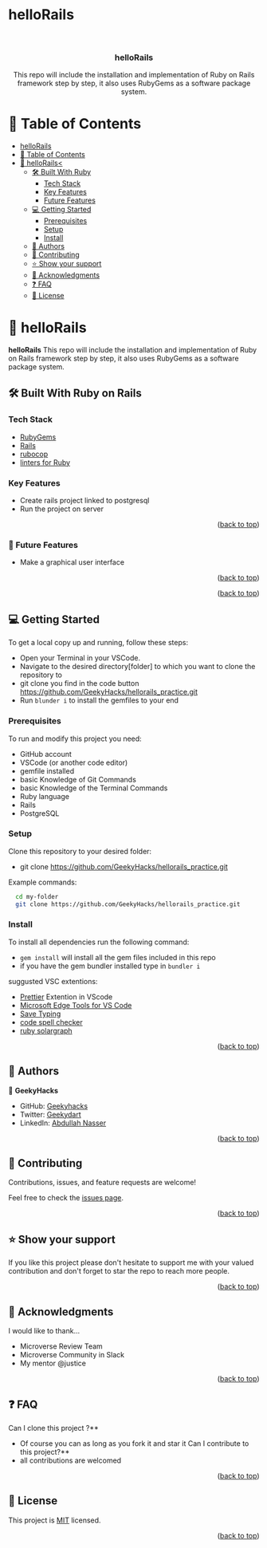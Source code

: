 # helloRails

<a name="readme-top"></a>

<div align="center">
  <br/>

  <h3><b>helloRails</b></h3>
  <p>This repo will include the installation and implementation of Ruby on Rails framework step by step, it also uses RubyGems as a software package system. </p>


</div>

# 📗 Table of Contents

- [helloRails](#helloRails)
- [📗 Table of Contents](#-table-of-contents)
- [📖 helloRails< ](#helloRails)
  - [🛠 Built With Ruby](#-built-with-ruby)
    - [Tech Stack ](#tech-stack-)
    - [Key Features ](#key-features-)
    - [Future Features ](#Future-features-)
  - [💻 Getting Started ](#-getting-started-)
    - [Prerequisites](#prerequisites)
    - [Setup](#setup)
    - [Install](#install)
  - [👥 Authors ](#-authors-)
  - [🤝 Contributing ](#-contributing-)
  - [⭐️ Show your support ](#️-show-your-support-)
  - [🙏 Acknowledgments ](#-acknowledgments-)
  - [❓ FAQ ](#-faq-)
  - [📝 License ](#-license-)

# 📖 helloRails <a name="about-project"></a>

**helloRails**
This repo will include the installation and implementation of Ruby on Rails framework step by step, it also uses RubyGems as a software package system.

## 🛠 Built With <a name="built-with-ruby">Ruby on Rails</a>

### Tech Stack <a name="tech-stack"></a>

  <ul>
    <li><a href="https://guides.rubygems.org/rubygems-basics/">RubyGems</a></li>
    <li><a href="https://guides.rubyonrails.org/getting_started.html#creating-a-new-rails-project">Rails</a> </li>
    <li><a href="https://docs.rubocop.org/rubocop/installation.html">rubocop</a></li>
    <li><a href="https://github.com/microverseinc/linters-config/tree/master/ruby">linters for Ruby</a></li>
  </ul>

### Key Features <a name="key-features">

</a>

- Create rails project linked to postgresql
- Run the project on server

<p align="right">(<a href="#readme-top">back to top</a>)</p>

### 🔭 Future Features <a name="future-features">

</a>

- Make a graphical user interface

<p align="right">(<a href="#readme-top">back to top</a>)</p>

<p align="right">(<a href="#readme-top">back to top</a>)</p>

## 💻 Getting Started <a name="getting-started"></a>

To get a local copy up and running, follow these steps:

- Open your Terminal in your VSCode.
- Navigate to the desired directory[folder] to which you want to clone the repository to
- git clone you find in the code button https://github.com/GeekyHacks/hellorails_practice.git
- Run `blunder i` to install the gemfiles to your end

### Prerequisites

To run and modify this project you need:

- GitHub account
- VSCode (or another code editor)
- gemfile installed
- basic Knowledge of Git Commands
- basic Knowledge of the Terminal Commands
- Ruby language
- Rails
- PostgreSQL

### Setup

Clone this repository to your desired folder:

- git clone https://github.com/GeekyHacks/hellorails_practice.git

Example commands:

```sh
  cd my-folder
  git clone https://github.com/GeekyHacks/hellorails_practice.git

```

### Install

To install all dependencies run the following command:

- `gem install` will install all the gem files included in this repo
- if you have the gem bundler installed type in `bundler i`

suggusted VSC extentions:

- [Prettier](https://marketplace.visualstudio.com/items?itemName=esbenp.prettier-vscode) Extention in VScode
- [Microsoft Edge Tools for VS Code](https://marketplace.visualstudio.com/items?itemName=ms-edgedevtools.vscode-edge-devtools)
- [Save Typing](https://marketplace.visualstudio.com/items?itemName=akhail.save-typing)
- [code spell checker](https://marketplace.visualstudio.com/items?itemName=streetsidesoftware.code-spell-checker)
- [ruby solargraph](https://marketplace.visualstudio.com/items?itemName=castwide.solargraph)

<p align="right">(<a href="#readme-top">back to top</a>)</p>

## 👥 Authors <a name="authors"></a>

👤 **GeekyHacks**

- GitHub: [Geekyhacks](https://github.com/GeekyHacks)
- Twitter: [Geekydart](https://twitter.com/GeekyDart)
- LinkedIn: [Abdullah Nasser](https://www.linkedin.com/in/abdullah-nasser-711625268/)

<p align="right">(<a href="#readme-top">back to top</a>)</p>

## 🤝 Contributing <a name="contributing"></a>

Contributions, issues, and feature requests are welcome!

Feel free to check the [issues page](https://github.com/GeekyHacks/hellorails_practice/issues).

<p align="right">(<a href="#readme-top">back to top</a>)</p>

## ⭐️ Show your support <a name="support"></a>

If you like this project please don't hesitate to support me with your valued contribution and don't forget to star the repo to reach more
people.

<p align="right">(<a href="#readme-top">back to top</a>)</p>

## 🙏 Acknowledgments <a name="acknowledgements"></a>

I would like to thank...

- Microverse Review Team
- Microverse Community in Slack
- My mentor @justice

<p align="right">(<a href="#readme-top">back to top</a>)</p>

## ❓ FAQ <a name="faq"></a>

Can I clone this project ?\*\*

- Of course you can as long as you fork it and star it
  Can I contribute to this project?\*\*
- all contributions are welcomed

<p align="right">(<a href="#readme-top">back to top</a>)</p>

## 📝 License <a name="license"></a>

This project is [MIT](LICENSE) licensed.

<p align="right">(<a href="#readme-top">back to top</a>)</p>
